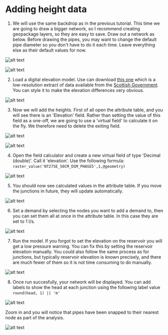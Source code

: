 # Adding height data

1. We will use the same backdrop as in the previous tutorial. This time we are going to draw a bigger network, so I recommend creating geopackage layers, so they are easy to save. Draw out a network as below. Before drawing the pipes, you may want to change the default pipe diameter so you don't have to do it each time. Leave everything else as their default values for now.

![alt text](../_static/add-heights/network-drawn.png)

![alt text](../_static/add-heights/set-default-pipe-size.png)

2. Load a digital elevation model. Use can download [this one](../_static/add-heights/NT27SE_50CM_DSM_PHASE5.tif) which is a low-resolution extract of data available from the [Scottish Government](https://remotesensingdata.gov.scot/data#/map).  You can style it to make the elevation differences very obvious.

![alt text](../_static/add-heights/load-heights.png)

3. Now we will add the heights. First of all open the attribute table, and you will see there is an 'Elevation' field. Rather than setting the value of this field as a one-off, we are going to use a 'virtual field' to calculate it on the fly. We therefore need to delete the exiting field.

![alt text](../_static/add-heights/elevation-field.png)

![alt text](../_static/add-heights/delete-elevation.png)

4. Open the field calculator and create a new virtual field of type 'Decimal (double)'. Call it 'elevation'. Use the following formula:
`raster_value('NT27SE_50CM_DSM_PHASE5',1,@geometry)`

![alt text](../_static/add-heights/field-calculator.png)

5. You should now see calculated values in the attribute table. If you move the junctions in future, they will update automatically.

![alt text](../_static/add-heights/calculated-values.png)

6. Set a demand by selecting the nodes you want to add a demand to, then you can set them all at once in the attribute table. In this case they are set to 1 l/s.

![alt text](../_static/add-heights/setting-demand.png)

7. Run the model. If you forgot to set the elevation on the reservoir you will get a low pressure warning. You can fix this by setting the reservoir elevation manually. You could also follow the same process as for junctions, but typically reservoir elevation is known precisely, and there are much fewer of them so it is not time consuming to do manually.

![alt text](../_static/add-heights/low-pressure-warning.png)

8. Once run succesfully, your network will be displayed. You can add labels to show the head at each junction using the following label value `round(head, 1) || 'm'`

![alt text](../_static/add-heights/head-labels.png)

Zoom in and you will notice that pipes have been snapped to their nearest node as part of the analysis.

![alt text](../_static/add-heights/snapping.png)
